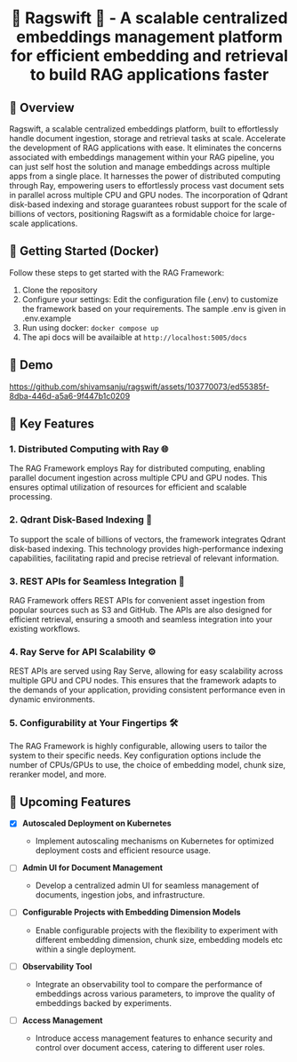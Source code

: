 <h1 align="center"> 🚀 Ragswift 🚀 - A scalable centralized embeddings management platform for efficient embedding and retrieval to build RAG applications faster</h1>

## 🔗 Overview

Ragswift, a scalable centralized embeddings platform, built to effortlessly handle document ingestion, storage and retrieval tasks at scale. Accelerate the development of RAG applications with ease. It eliminates the concerns associated with embeddings management within your RAG pipeline, you can just self host the solution and manage embeddings across multiple apps from a single place.
It harnesses the power of distributed computing through Ray, empowering users to effortlessly process vast document sets in parallel across multiple CPU and GPU nodes. The incorporation of Qdrant disk-based indexing and storage guarantees robust support for the scale of billions of vectors, positioning Ragswift as a formidable choice for large-scale applications.

## 🔗 Getting Started (Docker)

Follow these steps to get started with the RAG Framework:

1. Clone the repository
2. Configure your settings: Edit the configuration file (.env) to customize the framework based on your requirements. The sample .env is given in .env.example
3. Run using docker: `docker compose up`
4. The api docs will be availaible at `http://localhost:5005/docs`

## 🔗 Demo

https://github.com/shivamsanju/ragswift/assets/103770073/ed55385f-8dba-446d-a5a6-9f447b1c0209

## 🔗 Key Features

### 1. Distributed Computing with Ray 🌐

The RAG Framework employs Ray for distributed computing, enabling parallel document ingestion across multiple CPU and GPU nodes. This ensures optimal utilization of resources for efficient and scalable processing.

### 2. Qdrant Disk-Based Indexing 💽

To support the scale of billions of vectors, the framework integrates Qdrant disk-based indexing. This technology provides high-performance indexing capabilities, facilitating rapid and precise retrieval of relevant information.

### 3. REST APIs for Seamless Integration 🔄

RAG Framework offers REST APIs for convenient asset ingestion from popular sources such as S3 and GitHub. The APIs are also designed for efficient retrieval, ensuring a smooth and seamless integration into your existing workflows.

### 4. Ray Serve for API Scalability ⚙️

REST APIs are served using Ray Serve, allowing for easy scalability across multiple GPU and CPU nodes. This ensures that the framework adapts to the demands of your application, providing consistent performance even in dynamic environments.

### 5. Configurability at Your Fingertips 🛠️
The RAG Framework is highly configurable, allowing users to tailor the system to their specific needs. Key configuration options include the number of CPUs/GPUs to use, the choice of embedding model, chunk size, reranker model, and more.


## 🔗 Upcoming Features

- [x] **Autoscaled Deployment on Kubernetes**
  - Implement autoscaling mechanisms on Kubernetes for optimized deployment costs and efficient resource usage.

- [ ] **Admin UI for Document Management**
  - Develop a centralized admin UI for seamless management of documents, ingestion jobs, and infrastructure.

- [ ] **Configurable Projects with Embedding Dimension Models**
  - Enable configurable projects with the flexibility to experiment with different embedding dimension, chunk size, embedding models etc within a single deployment.

- [ ] **Observability Tool**
  - Integrate an observability tool to compare the performance of embeddings across various parameters, to improve the quality of embeddings backed by experiments.

- [ ] **Access Management**
  - Introduce access management features to enhance security and control over document access, catering to different user roles.

